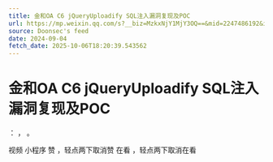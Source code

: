 ```yaml
---
title: 金和OA C6 jQueryUploadify SQL注入漏洞复现及POC
url: https://mp.weixin.qq.com/s?__biz=MzkxNjY1MjY3OQ==&mid=2247486192&idx=1&sn=50a65af2527cf436fae0ace628e999e2
source: Doonsec's feed
date: 2024-09-04
fetch_date: 2025-10-06T18:20:39.543562
---
```


# 金和OA C6 jQueryUploadify SQL注入漏洞复现及POC

：
，
。

视频
小程序
赞
，轻点两下取消赞
在看
，轻点两下取消在看